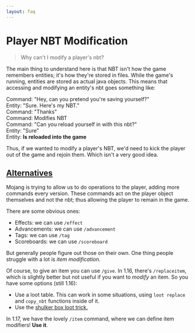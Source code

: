 ```yaml
---
layout: faq
---
```

# Player NBT Modification
> Why can't I modify a player's nbt?

The main thing to understand here is that NBT isn't how the game remembers entities; it's how they're stored in files. While the game's running, entities are stored as actual java objects. This means that accessing and modifying an entity's nbt goes something like:

Command: "Hey, can you pretend you're saving yourself?"  
Entity: "Sure. Here's my NBT."  
Command: "Thanks"  
Command: Modifies NBT  
Command: "Can you reload yourself in with this nbt?"  
Entity: "Sure"  
Entity: **Is reloaded into the game**  

Thus, if we wanted to modify a player's NBT, we'd need to kick the player out of the game and rejoin them. Which isn't a very good idea.

## [Alternatives](#alternatives)

Mojang is trying to allow us to do operations to the player, adding more commands every version. These commands act on the player object themselves and not the nbt; thus allowing the player to remain in the game.

There are some obvious ones:

- Effects: we can use `/effect`
- Advancements: we can use `/advancement`
- Tags: we can use `/tag`
- Scoreboards: we can use `/scoreboard`

But generally people figure out those on their own. One thing people struggle with a lot is *item modification*.

Of course, to give an item you can use `/give`. In 1.16, there's `/replaceitem`, which is slightly better but not useful if you want to *modify* an item. So you have some options (still 1.16):

- Use a loot table. This can work in some situations, using `loot replace` and `copy_nbt` functions inside of it.
- Use the [shulker box loot trick.](https://discord.com/channels/154777837382008833/689290423407083535/814970304098336809)

In 1.17, we have the lovely `/item` command, where we can define item modifiers! **Use it**.